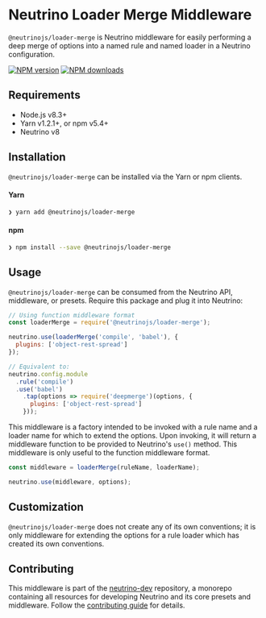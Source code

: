 # Neutrino Loader Merge Middleware

`@neutrinojs/loader-merge` is Neutrino middleware for easily performing a deep merge of options into
a named rule and named loader in a Neutrino configuration.

[![NPM version][npm-image]][npm-url]
[![NPM downloads][npm-downloads]][npm-url]

## Requirements

- Node.js v8.3+
- Yarn v1.2.1+, or npm v5.4+
- Neutrino v8

## Installation

`@neutrinojs/loader-merge` can be installed via the Yarn or npm clients.

#### Yarn

```bash
❯ yarn add @neutrinojs/loader-merge
```

#### npm

```bash
❯ npm install --save @neutrinojs/loader-merge
```

## Usage

`@neutrinojs/loader-merge` can be consumed from the Neutrino API, middleware, or presets. Require this package
and plug it into Neutrino:

```js
// Using function middleware format
const loaderMerge = require('@neutrinojs/loader-merge');

neutrino.use(loaderMerge('compile', 'babel'), {
  plugins: ['object-rest-spread']
});

// Equivalent to:
neutrino.config.module
  .rule('compile')
  .use('babel')
    .tap(options => require('deepmerge')(options, {
      plugins: ['object-rest-spread']
    }));
```

This middleware is a factory intended to be invoked with a rule name and a loader name for which to extend the options.
Upon invoking, it will return a middleware function to be provided to Neutrino's `use()` method. This middleware is
only useful to the function middleware format.

```js
const middleware = loaderMerge(ruleName, loaderName);

neutrino.use(middleware, options);
```


## Customization

`@neutrinojs/loader-merge` does not create any of its own conventions; it is only middleware
for extending the options for a rule loader which has created its own conventions.

## Contributing

This middleware is part of the [neutrino-dev](https://github.com/mozilla-neutrino/neutrino-dev) repository, a monorepo
containing all resources for developing Neutrino and its core presets and middleware. Follow the
[contributing guide](https://neutrinojs.org/contributing/) for details.

[npm-image]: https://img.shields.io/npm/v/@neutrinojs/loader-merge.svg
[npm-downloads]: https://img.shields.io/npm/dt/@neutrinojs/loader-merge.svg
[npm-url]: https://www.npmjs.com/package/@neutrinojs/loader-merge
